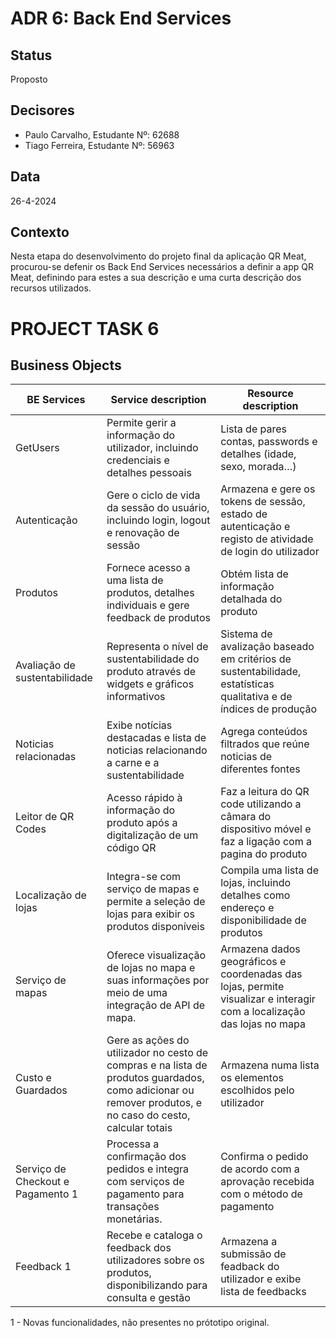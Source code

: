 # ADR 6:  Back End Services 

## Status
Proposto

## Decisores
- Paulo Carvalho, Estudante Nº: 62688
- Tiago Ferreira, Estudante Nº: 56963

## Data
26-4-2024

## Contexto
Nesta etapa do desenvolvimento do projeto final da aplicação QR Meat, procurou-se defenir os Back End Services necessários a definir a app QR Meat, definindo para estes a sua descrição e uma curta descrição dos recursos utilizados.

# PROJECT TASK 6

## Business Objects

| BE Services      | Service description                             | Resource description                                                                                                                            
|------------------------|-----------------------------------------|--------------------------------------------|
| GetUsers          | Permite gerir a informação do utilizador, incluindo credenciais e detalhes pessoais | Lista de pares contas, passwords e detalhes (idade, sexo, morada…)| 
| Autenticação               | Gere o ciclo de vida da sessão do usuário, incluindo login, logout e renovação de sessão| Armazena e gere os tokens de sessão, estado de autenticação e registo de atividade de login do utilizador|
| Produtos     | Fornece acesso a uma lista de produtos, detalhes individuais e gere feedback de produtos |Obtém lista de informação detalhada do produto      |
| Avaliação de sustentabilidade | Representa o nível de sustentabilidade do produto através de widgets e gráficos informativos|Sistema de avalização baseado em critérios de sustentabilidade, estatísticas qualitativa e de índices de produção|
|Noticias relacionadas|Exibe notícias destacadas e lista de noticias relacionando a carne e a sustentabilidade|Agrega conteúdos filtrados que reúne noticias de diferentes fontes|
|Leitor de QR Codes | Acesso rápido à informação do produto após a digitalização de um código QR |Faz a leitura do QR code utilizando a câmara do dispositivo móvel e faz a ligação com a pagina do produto|
Localização de lojas | Integra-se com serviço de mapas e permite a seleção de lojas para exibir os produtos disponíveis | Compila uma lista de lojas, incluindo detalhes como endereço e disponibilidade de produtos|
|Serviço de mapas | Oferece visualização de lojas no mapa e suas informações por meio de uma integração de API de mapa.| Armazena dados geográficos e coordenadas das lojas, permite visualizar e interagir com a localização das lojas no mapa|
|Custo e Guardados | Gere as ações do utilizador no cesto de compras e na lista de produtos guardados, como adicionar ou remover produtos, e no caso do cesto, calcular totais|Armazena numa lista os elementos escolhidos pelo utilizador|
|Serviço de Checkout e Pagamento 1 |Processa a confirmação dos pedidos e integra com serviços de pagamento para transações monetárias.|Confirma o pedido de acordo com a aprovação recebida com o método de pagamento|
|Feedback 1| Recebe e cataloga o feedback dos utilizadores sobre os produtos, disponibilizando para consulta e gestão|Armazena a submissão de feadback do utilizador e exibe lista de feedbacks|

1 - Novas funcionalidades, não presentes no prótotipo original.
